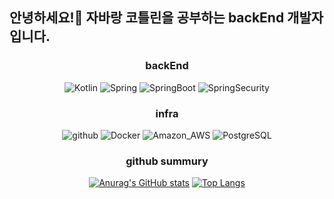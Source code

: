 ## 안녕하세요!👋 자바랑 코틀린을 공부하는 backEnd 개발자입니다.


<h3 align="center">  backEnd  </h3>
<div align="center">
  
![Kotlin](https://img.shields.io/badge/kotlin-%237F52FF.svg?style=for-the-badge&logo=kotlin&logoColor=white)
![Spring](https://img.shields.io/badge/spring-%6DB33F.svg?style=for-the-badge&logo=spring&logoColor=white)
![SpringBoot](https://img.shields.io/badge/SpringBoot-%6DB33FF.svg?style=for-the-badge&logo=springboot&logoColor=white)
![SpringSecurity](https://img.shields.io/badge/SpringSecurity-%6DB33FF.svg?style=for-the-badge&logo=springsecurity&logoColor=white)



<h3 align="center">  infra  </h3>
<div align="center">
  
  ![github](https://img.shields.io/badge/github_actions-%232088FF.svg?style=for-the-badge&logo=githubactions&logoColor=white)
  ![Docker](https://img.shields.io/badge/docker-%230db7ed.svg?style=for-the-badge&logo=docker&logoColor=white)
  ![Amazon_AWS](https://img.shields.io/badge/Amazon_AWS-FF9900?style=for-the-badge&logo=amazonaws&logoColor=white)
  ![PostgreSQL](https://img.shields.io/badge/PostgreSQL-316192?style=for-the-badge&logo=postgresql&logoColor=white)


<h3 align="center">  github summury  </h3>
<div align="center">
  
  [![Anurag's GitHub stats](https://github-readme-stats.vercel.app/api?username=gooddle)](https://github.com/gooddle/github-readme-stats) [![Top Langs](https://github-readme-stats.vercel.app/api/top-langs/?username=gooddle)](https://github.com/gooddle/github-readme-stats)




